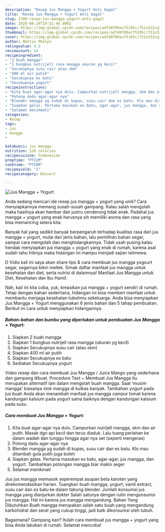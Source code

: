 ```yaml
---
description: "Resep Jus Mangga + Yogurt Anti Gagal"
title: "Resep Jus Mangga + Yogurt Anti Gagal"
slug: 2300-resep-jus-mangga-yogurt-anti-gagal
date: 2020-08-24T19:51:44.998Z
image: https://img-global.cpcdn.com/recipes/ad7d0709acf5195c/751x532cq70/jus-mangga-yogurt-foto-resep-utama.jpg
thumbnail: https://img-global.cpcdn.com/recipes/ad7d0709acf5195c/751x532cq70/jus-mangga-yogurt-foto-resep-utama.jpg
cover: https://img-global.cpcdn.com/recipes/ad7d0709acf5195c/751x532cq70/jus-mangga-yogurt-foto-resep-utama.jpg
author: Mattie Phelps
ratingvalue: 4.3
reviewcount: 14
recipeingredient:
- "2 buah mangga"
- "1 bungkus nutrijell rasa mangga ukuran yg kecil"
- "Secukupnya susu cair atau skm"
- "400 ml air putih"
- "Secukupnya es batu"
- "Secukupnya yogurt"
recipeinstructions:
- "Kita buat agar-agar nya dulu. Campurkan nutrijell mangga, skm dan air putih. Masak dgn api kecil dan terus diaduk. Lalu tuang perlahan ke dalam wadah dan tunggu hingga agar nya set (seperti mengeras)"
- "Potong dadu agar-agar nya"
- "Blender mangga yg sudah di kupas, susu cair dan es batu. Klo mau ditambah gula putih juga boleh"
- "Siapkan gelas. Pertama masukan es batu, agar-agar, jus mangga, dan yogurt. Tambahkan potongan mangga biar makin seger"
- "Selamat menikmati"
categories:
- Resep
tags:
- jus
- mangga
- 

katakunci: jus mangga  
nutrition: 129 calories
recipecuisine: Indonesian
preptime: "PT32M"
cooktime: "PT50M"
recipeyield: "1"
recipecategory: Dessert

---
```



![Jus Mangga + Yogurt](https://img-global.cpcdn.com/recipes/ad7d0709acf5195c/751x532cq70/jus-mangga-yogurt-foto-resep-utama.jpg)

Anda sedang mencari ide resep jus mangga + yogurt yang unik? Cara menyiapkannya memang susah-susah gampang. Kalau salah mengolah maka hasilnya akan hambar dan justru cenderung tidak enak. Padahal jus mangga + yogurt yang enak harusnya sih memiliki aroma dan rasa yang bisa memancing selera kita.

Banyak hal yang sedikit banyak berpengaruh terhadap kualitas rasa dari jus mangga + yogurt, mulai dari jenis bahan, lalu pemilihan bahan segar, sampai cara mengolah dan menghidangkannya. Tidak usah pusing kalau hendak menyiapkan jus mangga + yogurt yang enak di rumah, karena asal sudah tahu triknya maka hidangan ini mampu menjadi sajian istimewa.

D Vidio kali ini saya akan share tips &amp; cara membuat jus mangga yogourt segar, segarnya bikin mellek. Simak daftar manfaat jus mangga untuk kesehatan dan diet, serta nutrisi di dalamnya! Manfaat Jus Mangga untuk Diet, Kesehatan dan Ibu Hamil.


Nah, kali ini kita coba, yuk, kreasikan jus mangga + yogurt sendiri di rumah. Tetap dengan bahan sederhana, hidangan ini bisa memberi manfaat untuk membantu menjaga kesehatan tubuhmu sekeluarga. Anda bisa menyiapkan Jus Mangga + Yogurt menggunakan 6 jenis bahan dan 5 tahap pembuatan. Berikut ini cara untuk menyiapkan hidangannya.

<!--inarticleads1-->

##### Bahan-bahan dan bumbu yang diperlukan untuk pembuatan Jus Mangga + Yogurt:

1. Siapkan 2 buah mangga
1. Siapkan 1 bungkus nutrijell rasa mangga (ukuran yg kecil)
1. Siapkan Secukupnya susu cair (atau skm)
1. Siapkan 400 ml air putih
1. Siapkan Secukupnya es batu
1. Sediakan Secukupnya yogurt


Video resep dan cara membuat Jus Mangga / Juice Mango yang sederhana dan gampang dibuat. Procedure Text ~ Membuat Jus Mangga itu merupakan alternatif lain dalam mengolah buah mangga. Saat &#39;musim mangga&#39; biasanya stok mangga di kulkas banyak. Tambahan yogurt pada jus buah Anda akan menambah manfaat jus mangga campur tomat karena kandungan kalsium pada yogurt sama baiknya dengan kandungan kalsium pada susu. 

<!--inarticleads2-->

##### Cara membuat Jus Mangga + Yogurt:

1. Kita buat agar-agar nya dulu. Campurkan nutrijell mangga, skm dan air putih. Masak dgn api kecil dan terus diaduk. Lalu tuang perlahan ke dalam wadah dan tunggu hingga agar nya set (seperti mengeras)
1. Potong dadu agar-agar nya
1. Blender mangga yg sudah di kupas, susu cair dan es batu. Klo mau ditambah gula putih juga boleh
1. Siapkan gelas. Pertama masukan es batu, agar-agar, jus mangga, dan yogurt. Tambahkan potongan mangga biar makin seger
1. Selamat menikmati


Jus jus mangga memasok seperempat asupan beta karoten yang direkomendasikan harian. Tuangkan buah mangga, yogurt, vanili extract, susu cair dan es batu ke dalam tabung blender. Jumlah konsumsi jus mangga yang dianjurkan dokter Salah satunya dengan rutin mengonsumsi jus mangga. Hal ini karena jus mangga mengandung. Bahan Yang Dibutuhkan Buah mangga merupakan salah satu buah yang mengandung karbohidrat dan serat yang cukup tinggi, jadi baik dikonsumsi oleh tubuh. 

Bagaimana? Gampang kan? Itulah cara membuat jus mangga + yogurt yang bisa Anda lakukan di rumah. Selamat mencoba!
